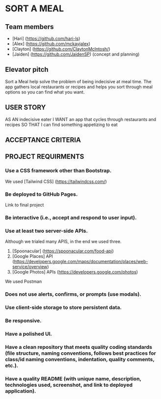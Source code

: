 # SORT A MEAL

## Team members

* [Hari] (https://github.com/hari-ls)
* [Alex] (https://github.com/mckayjalex)
* [Clayton] (https://github.com/ClaytonMcIntosh/)
* [Jaiden] (https://github.com/JaidenSP) (concept and planning)

## Elevator pitch

Sort a Meal help solve the problem of being indecisive at meal time. The app gathers local restaurants or recipes and helps you sort through meal options so you can find what you want.


## USER STORY

AS AN indecisive eater 
I WANT an app that cycles through restaurants and recipes
SO THAT I can find something appetizing to eat


## ACCEPTANCE CRITERIA


## PROJECT REQUIRMENTS 

### Use a CSS framework other than Bootstrap.

We used [Tailwind CSS] (https://tailwindcss.com/)


### Be deployed to GitHub Pages.

Link to final project


### Be interactive (i.e., accept and respond to user input).




### Use at least two server-side APIs.

Although we trialed many APIS, in the end we used three.

1. [Spoonacular] (https://spoonacular.com/food-api)
2. [Google Places] API (https://developers.google.com/maps/documentation/places/web-service/overview)
3. [Google Photos] APIs (https://developers.google.com/photos)

We used Postman 

### Does not use alerts, confirms, or prompts (use modals).


### Use client-side storage to store persistent data.


### Be responsive.


### Have a polished UI.


### Have a clean repository that meets quality coding standards (file structure, naming conventions, follows best practices for class/id naming conventions, indentation, quality comments, etc.).


### Have a quality README (with unique name, description, technologies used, screenshot, and link to deployed application).
